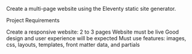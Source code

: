 Create a multi-page website using the Eleventy static site generator.



Project Requirements


Create a responsive website: 2 to 3 pages
Website must be live
Good design and user experience will be expected
Must use features: images, css, layouts, templates, front matter data, and partials
